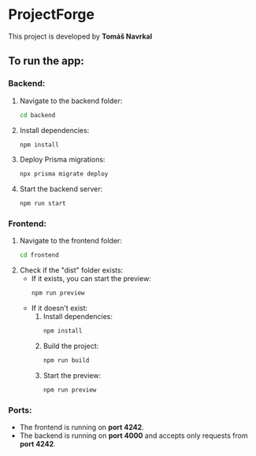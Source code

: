 # ProjectForge

This project is developed by **Tomáš Navrkal**

## To run the app:

### Backend:
1. Navigate to the backend folder:
    ```sh
    cd backend
    ```
2. Install dependencies:
    ```sh
    npm install
    ```
3. Deploy Prisma migrations:
    ```sh
    npx prisma migrate deploy
    ```
4. Start the backend server:
    ```sh
    npm run start
    ```

### Frontend:
1. Navigate to the frontend folder:
    ```sh
    cd frontend
    ```
2. Check if the "dist" folder exists:
    - If it exists, you can start the preview:
        ```sh
        npm run preview
        ```
    - If it doesn't exist:
        1. Install dependencies:
            ```sh
            npm install
            ```
        2. Build the project:
            ```sh
            npm run build
            ```
        3. Start the preview:
            ```sh
            npm run preview
            ```

### Ports:
- The frontend is running on **port 4242**.
- The backend is running on **port 4000** and accepts only requests from **port 4242**.
